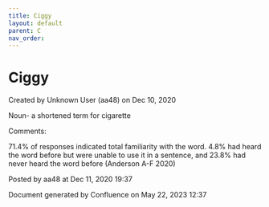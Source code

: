 ```yaml
---
title: Ciggy
layout: default
parent: C
nav_order:
---
```


# Ciggy

Created by  Unknown User (aa48) on Dec 10, 2020

Noun- a shortened term for cigarette

Comments:

71.4% of responses indicated total familiarity with the word. 4.8% had heard the word before but were unable to use it in a sentence, and 23.8% had never heard the word before (Anderson A-F 2020)

Posted by aa48 at Dec 11, 2020 19:37

Document generated by Confluence on May 22, 2023 12:37



